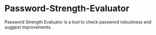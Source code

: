 # Password-Strength-Evaluator
Password Strength Evaluator is a tool to check password robustness and suggest improvements.
